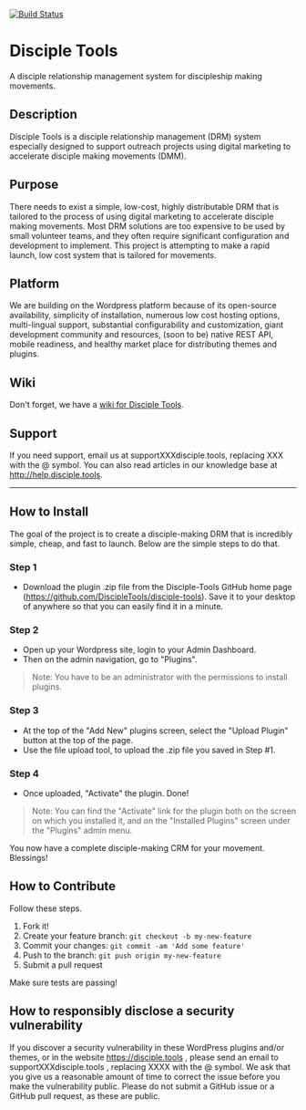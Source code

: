 [![Build Status](https://travis-ci.org/DiscipleTools/disciple-tools.svg?branch=master)](https://travis-ci.org/DiscipleTools/disciple-tools)

# Disciple Tools
A disciple relationship management system for discipleship making movements.

## Description
Disciple Tools is a disciple relationship management (DRM) system especially designed to support outreach projects using digital marketing to accelerate disciple making movements (DMM).

## Purpose
There needs to exist a simple, low-cost, highly distributable DRM that is tailored to the process of using digital marketing to accelerate disciple making movements. Most DRM solutions are too expensive to be used by small volunteer teams, and they often require significant configuration and development to implement. This project is attempting to make a rapid launch, low cost system that is tailored for movements.

## Platform
We are building on the Wordpress platform because of its open-source availability, simplicity of installation, numerous low cost hosting options, multi-lingual support, substantial configurability and customization, giant development community and resources, (soon to be) native REST API, mobile readiness, and healthy market place for distributing themes and plugins.

## Wiki

Don't forget, we have a [wiki for Disciple Tools](https://github.com/DiscipleTools/disciple-tools/wiki).

## Support

If you need support, email us at supportXXXdisciple.tools, replacing XXX with the @ symbol. You can also read articles in our knowledge base at http://help.disciple.tools.

---

## How to Install
The goal of the project is to create a disciple-making DRM that is incredibly simple, cheap, and fast to launch. Below are the simple steps to do that.

### Step 1
- Download the plugin .zip file from the Disciple-Tools GitHub home page (https://github.com/DiscipleTools/disciple-tools). Save it to your desktop of anywhere so that you can easily find it in a minute.

### Step 2
- Open up your Wordpress site, login to your Admin Dashboard.
- Then on the admin navigation, go to "Plugins".

> Note: You have to be an administrator with the permissions to install plugins.

### Step 3
- At the top of the "Add New" plugins screen, select the "Upload Plugin" button at the top of the page.
- Use the file upload tool, to upload the .zip file you saved in Step #1.

### Step 4
- Once uploaded, "Activate" the plugin. Done!

> Note: You can find the "Activate" link for the plugin both on the screen on which you installed it, and on the "Installed Plugins" screen under the "Plugins" admin menu.

You now have a complete disciple-making CRM for your movement. Blessings!

## How to Contribute

Follow these steps.

1. Fork it!
1. Create your feature branch: `git checkout -b my-new-feature`
1. Commit your changes: `git commit -am 'Add some feature'`
1. Push to the branch: `git push origin my-new-feature`
1. Submit a pull request

Make sure tests are passing!


## How to responsibly disclose a security vulnerability

If you discover a security vulnerability in these WordPress plugins and/or themes, or in the website https://disciple.tools , please send an email to supportXXXdisciple.tools , replacing XXXX with the @ symbol. We ask that you give us a reasonable amount of time to correct the issue before you make the vulnerability public. Please do not submit a GitHub issue or a GitHub pull request, as these are public.
